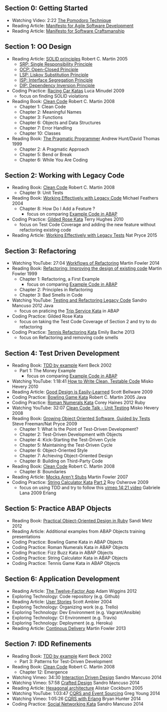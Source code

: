 ## Section 0: Getting Started

- Watching Video: 2:22 [The Pomodoro Technique](http://pomodorotechnique.com/)
- Reading Article: [Manifesto for Agile Software Development](http://www.agilemanifesto.org/)
- Reading Article: [Manifesto for Software Craftsmanship](http://manifesto.softwarecraftsmanship.org/)

## Section 1: OO Design

- Reading Article: [SOLID principles](http://butunclebob.com/ArticleS.UncleBob.PrinciplesOfOod) Robert C. Martin 2005 
  - [SRP: Single Responsibility Principle](https://docs.google.com/open?id=0ByOwmqah_nuGNHEtcU5OekdDMkk)
  - [OCP: Open-Closed Principle](http://docs.google.com/a/cleancoder.com/viewer?a=v&pid=explorer&chrome=true&srcid=0BwhCYaYDn8EgN2M5MTkwM2EtNWFkZC00ZTI3LWFjZTUtNTFhZGZiYmUzODc1&hl=en)
  - [LSP: Liskov Substitution Principle](http://docs.google.com/a/cleancoder.com/viewer?a=v&pid=explorer&chrome=true&srcid=0BwhCYaYDn8EgNzAzZjA5ZmItNjU3NS00MzQ5LTkwYjMtMDJhNDU5ZTM0MTlh&hl=en)
  - [ISP: Interface Segregation Principle](http://docs.google.com/a/cleancoder.com/viewer?a=v&pid=explorer&chrome=true&srcid=0BwhCYaYDn8EgOTViYjJhYzMtMzYxMC00MzFjLWJjMzYtOGJiMDc5N2JkYmJi&hl=en)
  - [DIP: Dependency Inversion Principle](http://docs.google.com/a/cleancoder.com/viewer?a=v&pid=explorer&chrome=true&srcid=0BwhCYaYDn8EgMjdlMWIzNGUtZTQ0NC00ZjQ5LTkwYzQtZjRhMDRlNTQ3ZGMz&hl=en)
- Coding Practice: [Racing Car Katas](https://github.com/brehberg/Racing-Car-Katas/tree/master/abap) Luca Minudel 2009
  - focus on finding SOLID violations
- Reading Book: [Clean Code](http://www.amazon.com/Clean-Code-Handbook-Software-Craftsmanship/dp/0132350882) Robert C. Martin 2008 
  - Chapter 1: Clean Code
  - Chapter 2: Meaningful Names
  - Chapter 3: Functions
  - Chapter 6: Objects and Data Structures
  - Chapter 7: Error Handling
  - Chapter 10: Classes
- Reading Book: [The Pragmatic Programmer](https://pragprog.com/book/tpp/the-pragmatic-programmer) Andrew Hunt/David Thomas 1999 
  - Chapter 2: A Pragmatic Approach
  - Chapter 5: Bend or Break
  - Chapter 6: While You Are Coding

## Section 2: Working with Legacy Code

- Reading Book: [Clean Code](http://www.amazon.com/Clean-Code-Handbook-Software-Craftsmanship/dp/0132350882) Robert C. Martin 2008
  - Chapter 9: Unit Tests
- Reading Book: [Working Effectively with Legacy Code](http://www.amazon.com/Working-Effectively-Legacy-Michael-Feathers/dp/0131177052) Michael Feathers 2004
  - Chapter 8: How Do I Add a Feature ?
    - focus on comparing [Example Code in ABAP](https://github.com/brehberg/PAO-legacy-code)  
- Coding Practice: [Gilded Rose Kata](https://github.com/brehberg/GildedRose-Refactoring-Kata/tree/master/abap) Terry Hughes 2010
  - focus on Test Code Coverage and adding the new feature without refactoring existing code
- Reading Article: [Working Effectively with Legacy Tests](http://natpryce.com/articles/000813.html) Nat Pryce 2015

## Section 3: Refactoring

- Watching YouTube: 27:04 [Workflows of Refactoring](https://www.youtube.com/watch?v=vqEg37e4Mkw) Martin Fowler 2014
- Reading Book: [Refactoring: Improving the design of existing code](http://www.amazon.com/Refactoring-Improving-Design-Existing-Code/dp/0201485672) Martin Fowler 1999
  - Chapter 1: Refactoring, a First Example
    - focus on comparing [Example Code in ABAP](https://github.com/brehberg/PAO-refactoring) 
  - Chapter 2: Principles in Refactoring
  - Chapter 3: Bad Smells in Code
- Watching YouTube: [Testing and Refactoring Legacy Code](https://www.youtube.com/watch?v=_NnElPO5BU0) Sandro Mancuso 2012 Java
    - focus on praticing the [Trip Service Kata](https://github.com/brehberg/trip-service-kata/tree/master/abap) in ABAP
- Coding Practice: Gilded Rose Kata 
  - focus on taking the Test Code Coverage of Section 2 and try to do refactoring
- Coding Practice: [Tennis Refactoring Kata](https://github.com/brehberg/Tennis-Refactoring-Kata/tree/master/abap) Emily Bache 2013
  - focus on Refactoring and removing code smells 

## Section 4: Test Driven Development

- Reading Book: [TDD by example](http://www.amazon.com/Test-Driven-Development-By-Example/dp/0321146530) Kent Beck 2002
  - Part 1: The Money Example
    - focus on comparing [Example Code in ABAP](https://github.com/brehberg/PAO-example-tdd)    
- Watching YouTube: 1:18:41 [How to Write Clean, Testable Code](https://www.youtube.com/watch?v=XcT4yYu_TTs) Misko Hevery 2010 
- Reading Article: [Good Design is Easily-Learned](http://blog.scottbellware.com/2009/01/good-design-is-easily-learned.html) Scott Bellware 2009
- Coding Practice: [Bowling Game Kata](http://butunclebob.com/ArticleS.UncleBob.TheBowlingGameKata) Robert C. Martin 2005 Java
- Coding Practice: [Roman Numerals Kata](http://www.codekatas.org/casts/roman-numerals-kata-with-audio-commentary) Corey Haines 2012 Ruby 
- Watching YouTube: 32:07 [Clean Code Talk - Unit Testing](https://www.youtube.com/watch?v=wEhu57pih5w) Misko Hevery 2008 
- Reading Book: [Growing Object Oriented Software, Guided by Tests](http://www.growing-object-oriented-software.com/) Steve Freeman/Nat Pryce 2009
  - Chapter 1: What Is the Point of Test-Driven Development?
  - Chapter 2: Test-Driven Development with Objects
  - Chapter 4: Kick-Starting the Test-Driven Cycle
  - Chapter 5: Maintaining the Test-Driven Cycle
  - Chapter 6: Object-Oriented Style
  - Chapter 7: Achieving Object-Oriented Design
  - Chapter 8: Building on Third-Party Code
- Reading Book: [Clean Code](http://www.amazon.com/Clean-Code-Handbook-Software-Craftsmanship/dp/0132350882) Robert C. Martin 2008
  - Chapter 8: Boundaries
- Reading Article: [Mocks Aren't Stubs](http://martinfowler.com/articles/mocksArentStubs.html) Martin Fowler 2007
- Coding Practice: [String Calculator Kata](http://osherove.com/tdd-kata-1/) [Part 2](http://osherove.com/tdd-kata-2/) Roy Osherove 2009
    - focus on using TDD and try to follow this [vimeo 14:21 video](https://vimeo.com/8206748) Gabriele Lana 2009 Erlang 

## Section 5: Practice ABAP Objects

- Reading Book: [Practical Object-Oriented Design in Ruby](http://www.amazon.com/Practical-Object-Oriented-Design-Ruby-Addison-Wesley/dp/0321721330) Sandi Metz 2012
- Reading Article: Additional examples from ABAP Objects training presentations
- Coding Practice: Bowling Game Kata in ABAP Objects
- Coding Practice: Roman Numerals Kata in ABAP Objects
- Coding Practice: Fizz Buzz Kata in ABAP Objects
- Coding Practice: String Calculator Kata in ABAP Objects
- Coding Practice: Tennis Game Kata in ABAP Objects

## Section 6: Application Development

- Reading Article: [The Twelve-Factor App](http://12factor.net/) Adam Wiggins 2012
- Exploring Technology: Code repository (e.g. Github)
- Reading Article: [User Stories](http://www.agilemodeling.com/artifacts/userStory.htm) Scott Ambler 2004 
- Exploring Technology: Organizing work (e.g. Trello)
- Exploring Technology: Dev Environment (e.g. Vagrant/Ansible)
- Exploring Technology: CI Environment (e.g. Travis)
- Exploring Technology: Deployment (e.g. Heroku)
- Reading Article: [Continous Delivery](http://martinfowler.com/bliki/ContinuousDelivery.html) Martin Fowler 2013 

## Section 7: IDD Refinements

- Reading Book: [TDD by example](http://www.amazon.com/Test-Driven-Development-By-Example/dp/0321146530) Kent Beck 2002 
  - Part 3: Patterns for Test-Driven Development
- Reading Book: [Clean Code](http://www.amazon.com/Clean-Code-Handbook-Software-Craftsmanship/dp/0132350882) Robert C. Martin 2008 
  - Chapter 12: Emergence
- Watching Vimeo: 34:30 [Interaction Driven Design](https://vimeo.com/107963074) Sandro Mancuso 2014 
- Watching Vimeo: 57:58 [Crafted Design](https://vimeo.com/128596005) Sandro Mancuso 2014 
- Reading Article: [Hexagonal architecture](http://alistair.cockburn.us/Hexagonal+architecture) Alistair Cockburn 2005 
- Watching YouTube: 1:03:47 [CQRS and Event Sourcing](https://www.youtube.com/watch?v=JHGkaShoyNs) Greg Young 2014 
- Watching Vimeo: 1:05:26 [CQRS with Erlang](https://vimeo.com/97318824) Bryan Hunter 2014 
- Coding Practice: [Social Networking Kata](https://github.com/sandromancuso/social_networking_kata) Sandro Mancuso 2014 
